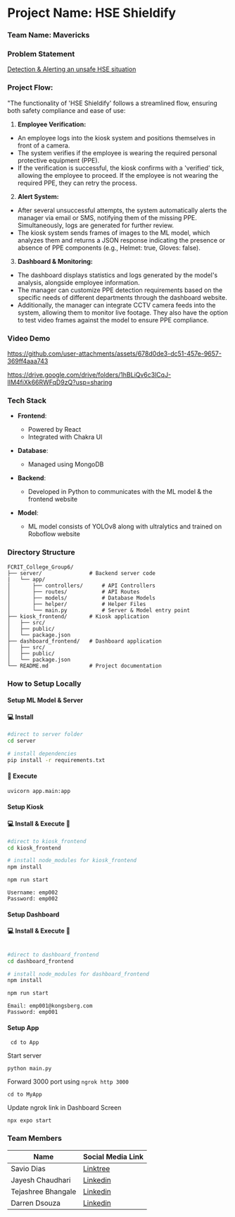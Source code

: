 # Project Name: HSE Shieldify
### Team Name: Mavericks
### Problem Statement
[Detection & Alerting an unsafe HSE situation](https://docs.google.com/presentation/d/1JL83Mrlztwiv4s6VATMp27o6GqRSqRJe/edit?usp=sharing&ouid=110520318584563461489&rtpof=true&sd=true)


### Project Flow:
"The functionality of 'HSE Shieldify' follows a streamlined flow, ensuring both safety compliance and ease of use:
1. **Employee Verification:**
- An employee logs into the kiosk system and positions themselves in front of a camera.
- The system verifies if the employee is wearing the required personal protective equipment (PPE).
- If the verification is successful, the kiosk confirms with a 'verified' tick, allowing the employee to proceed. If the employee is not wearing the required PPE, they can retry the process.
2. **Alert System:**
- After several unsuccessful attempts, the system automatically alerts the manager via email or SMS, notifying them of the missing PPE. Simultaneously, logs are generated for further review.
- The kiosk system sends frames of images to the ML model, which analyzes them and returns a JSON response indicating the presence or absence of PPE components (e.g., Helmet: true, Gloves: false).
3. **Dashboard & Monitoring:**
- The dashboard displays statistics and logs generated by the model's analysis, alongside employee information.
- The manager can customize PPE detection requirements based on the specific needs of different departments through the dashboard website.
- Additionally, the manager can integrate CCTV camera feeds into the system, allowing them to monitor live footage. They also have the option to test video frames against the model to ensure PPE compliance.

### Video Demo



https://github.com/user-attachments/assets/678d0de3-dc51-457e-9657-369ff4aaa743



https://drive.google.com/drive/folders/1hBLiQv6c3lCqJ-lIM4fiXk66RWFqD9zQ?usp=sharing

### Tech Stack

- **Frontend**:
  - Powered by React
  - Integrated with Chakra UI

- **Database**:
  - Managed using MongoDB 

- **Backend**:
  - Developed in Python to communicates with the ML model & the frontend website

- **Model**:
  - ML model consists of YOLOv8 along with ultralytics and trained on Roboflow website



<!-- <details> <summary>Dashboard</summary>
Backend: Node.js, Express.js
Frontend (Kiosk): React, TailwindCSS
Frontend (Dashboard): Vue.js, Vuetify
Database: MongoDB
Authentication: JWT
Deployment: Docker, Heroku
</details>
<details> <summary>Kiosk - Frontend</summary>
Backend: Node.js, Express.js
Frontend (Kiosk): React, TailwindCSS
Frontend (Dashboard): Vue.js, Vuetify
Database: MongoDB
Authentication: JWT
Deployment: Docker, Heroku
</details>
<details> <summary>Model</summary>
Backend: Node.js, Express.js
Frontend (Kiosk): React, TailwindCSS
Frontend (Dashboard): Vue.js, Vuetify
Database: MongoDB
Authentication: JWT
Deployment: Docker, Heroku
</details> -->

### Directory Structure

```
FCRIT_College_Group6/
├── server/               # Backend server code
|   └── app/
│       ├── controllers/      # API Controllers
│       ├── routes/           # API Routes
│       ├── models/           # Database Models
│       ├── helper/           # Helper Files
│       └── main.py           # Server & Model entry point 
├── kiosk_frontend/       # Kiosk application 
│   ├── src/              
│   ├── public/
│   └── package.json      
├── dashboard_frontend/   # Dashboard application 
│   ├── src/              
│   ├── public/          
│   └── package.json      
└── README.md             # Project documentation
```

### How to Setup Locally
#### Setup ML Model & Server
#### 💻 Install
  ```bash
#direct to server folder
cd server

# install dependencies
pip install -r requirements.txt
```
#### 📸 Execute

```bash
uvicorn app.main:app
```

#### Setup Kiosk
#### 💻 Install & Execute 📸
```bash
#direct to kiosk_frontend
cd kiosk_frontend

# install node_modules for kiosk_frontend
npm install

npm run start
```
```
Username: emp002
Password: emp002
```
#### Setup Dashboard
#### 💻 Install & Execute 📸
```bash

#direct to dashboard_frontend
cd dashboard_frontend

# install node_modules for dashboard_frontend
npm install

npm run start
```
```
Email: emp001@kongsberg.com
Password: emp001
```

#### Setup App
``` cd to App```

Start server

```python main.py```

Forward 3000 port using `ngrok http 3000`

```cd to MyApp``` 

Update ngrok link in Dashboard Screen 

```npx expo start```

### Team Members

| **Name**           | **Social Media Link** | 
|--------------------|-----------------------|
| Savio Dias         | [Linktree](https://linktr.ee/savio629)              | 
| Jayesh Chaudhari   | [Linkedin](https://www.linkedin.com/in/jayesh-chaudhari-b1578b149/)              |
| Tejashree Bhangale | [Linkedin](https://www.linkedin.com/in/tejashree-bhangale-35b412179/)              |
| Darren Dsouza      | [Linkedin](https://www.linkedin.com/in/darrendsouza7273/)              | 
